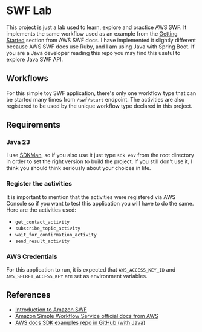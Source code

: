 # SWF Lab

This project is just a lab used to learn, explore and practice AWS SWF. It implements the same workflow used as an example
from the [Getting Started](https://docs.aws.amazon.com/amazonswf/latest/developerguide/swf-sns-tutorial.html) section from AWS SWF docs.
I have implemented it slightly different because AWS SWF docs use Ruby, and I am using Java with Spring Boot. If you are a Java developer
reading this repo you may find this useful to explore Java SWF API.

## Workflows

For this simple toy SWF application, there's only one workflow type that can be started many times from `/swf/start` endpoint.
The activities are also registered to be used by the unique workflow type declared in this project. 

## Requirements

### Java 23
I use [SDKMan](https://sdkman.io/), so if you also use it just type `sdk env` from the root directory in order to set the right version to build the project.
If you still don't use it, I think you should think seriously about your choices in life.

### Register the activities
It is important to mention that the activities were registered via AWS Console so if you want to test this application 
you will have to do the same.
Here are the activities used:
- `get_contact_activity`
- `subscribe_topic_activity`
- `wait_for_confirmation_activity`
- `send_result_activity`

### AWS Credentials
For this application to run, it is expected that `AWS_ACCESS_KEY_ID` and `AWS_SECRET_ACCESS_KEY` are set as environment variables.

## References

- [Introduction to Amazon SWF](https://docs.aws.amazon.com/amazonswf/latest/developerguide/swf-dg-intro-to-swf.html)
- [Amazon Simple Workflow Service official docs from AWS](https://docs.aws.amazon.com/amazonswf/latest/developerguide/swf-welcome.html)
- [AWS docs SDK examples repo in GitHub (with Java)](https://github.com/awsdocs/aws-doc-sdk-examples/tree/main/java/example_code/swf/src/main/java/aws/example/helloswf)
